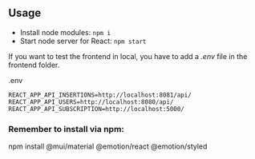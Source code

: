 ## Usage
- Install node modules: `npm i`
- Start node server for React: `npm start`

If you want to test the frontend in local, you have to add a *.env* file in the frontend folder.

.env 
```
REACT_APP_API_INSERTIONS=http://localhost:8081/api/
REACT_APP_API_USERS=http://localhost:8080/api/
REACT_APP_API_SUBSCRIPTION=http://localhost:5000/
```


### Remember to install via npm:
npm install @mui/material @emotion/react @emotion/styled